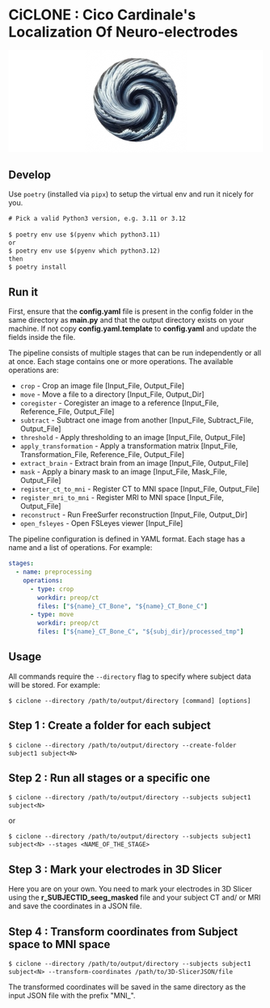# CiCLONE : Cico Cardinale's Localization Of Neuro-electrodes

![CiCLONE Logo](docs/images/ciclone_banner.png)

## Develop

Use `poetry` (installed via `pipx`) to setup the virtual env and run it nicely for you.
```console
# Pick a valid Python3 version, e.g. 3.11 or 3.12

$ poetry env use $(pyenv which python3.11)
or
$ poetry env use $(pyenv which python3.12)
then
$ poetry install
```

## Run it

First, ensure that the **config.yaml** file is present in the config folder in the same directory as **main.py** and that the output directory exists on your machine. If not copy **config.yaml.template** to **config.yaml** and update the fields inside the file.

The pipeline consists of multiple stages that can be run independently or all at once. Each stage contains one or more operations. The available operations are:

- `crop` - Crop an image file [Input_File, Output_File]
- `move` - Move a file to a directory [Input_File, Output_Dir] 
- `coregister` - Coregister an image to a reference [Input_File, Reference_File, Output_File]
- `subtract` - Subtract one image from another [Input_File, Subtract_File, Output_File]
- `threshold` - Apply thresholding to an image [Input_File, Output_File]
- `apply_transformation` - Apply a transformation matrix [Input_File, Transformation_File, Reference_File, Output_File]
- `extract_brain` - Extract brain from an image [Input_File, Output_File]
- `mask` - Apply a binary mask to an image [Input_File, Mask_File, Output_File]
- `register_ct_to_mni` - Register CT to MNI space [Input_File, Output_File]
- `register_mri_to_mni` - Register MRI to MNI space [Input_File, Output_File]
- `reconstruct` - Run FreeSurfer reconstruction [Input_File, Output_Dir]
- `open_fsleyes` - Open FSLeyes viewer [Input_File]

The pipeline configuration is defined in YAML format. Each stage has a name and a list of operations. For example:

```yaml
stages:
  - name: preprocessing
    operations:
      - type: crop
        workdir: preop/ct
        files: ["${name}_CT_Bone", "${name}_CT_Bone_C"]
      - type: move
        workdir: preop/ct
        files: ["${name}_CT_Bone_C", "${subj_dir}/processed_tmp"]
```

## Usage

All commands require the `--directory` flag to specify where subject data will be stored. For example:

```console
$ ciclone --directory /path/to/output/directory [command] [options]
```

## Step 1 : Create a folder for each subject

```console
$ ciclone --directory /path/to/output/directory --create-folder subject1 subject<N>
```

## Step 2 : Run all stages or a specific one

```console
$ ciclone --directory /path/to/output/directory --subjects subject1 subject<N>
```
or 
```console
$ ciclone --directory /path/to/output/directory --subjects subject1 subject<N> --stages <NAME_OF_THE_STAGE>
```

## Step 3 : Mark your electrodes in 3D Slicer

Here you are on your own. You need to mark your electrodes in 3D Slicer using the **r_SUBJECTID_seeg_masked** file and your subject CT and/ or MRI and save the coordinates in a JSON file.

## Step 4 : Transform coordinates from Subject space to MNI space

```console
$ ciclone --directory /path/to/output/directory --subjects subject1 subject<N> --transform-coordinates /path/to/3D-SlicerJSON/file
```

The transformed coordinates will be saved in the same directory as the input JSON file with the prefix "MNI_".

